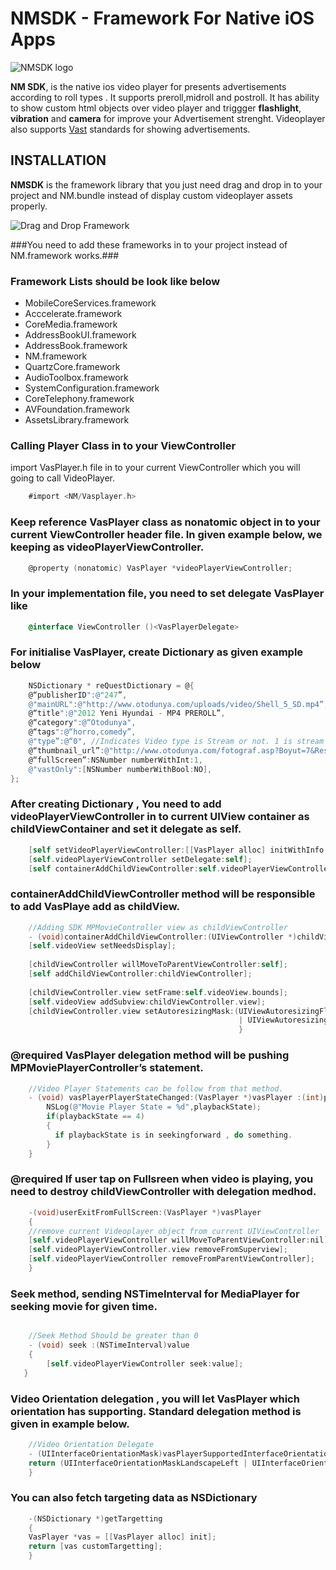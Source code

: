 # NMSDK - Framework For Native iOS Apps

![NMSDK logo](http://netbookmobile.com/NM_Logo.png)

**NM SDK**, is the native ios video player for presents advertisements according to roll types . It supports preroll,midroll and postroll. It has ability to show custom html objects over video player and triggger  **flashlight**, **vibration** and **camera** for improve your Advertisement strenght. Videoplayer also supports [Vast](http://en.wikipedia.org/wiki/Video_Ad_Serving_Template) standards for showing advertisements. 


## INSTALLATION

**NMSDK** is the framework library that you just need drag and drop in to your project and NM.bundle instead of display custom videoplayer assets properly.  

![Drag and Drop Framework](http://netbookmobile.com/img_02.png )

###You need to add these frameworks in to your project  instead of NM.framework works.###

### Framework Lists should be look like below

* MobileCoreServices.framework
* Acccelerate.framework
* CoreMedia.framework
* AddressBookUI.framework
* AddressBook.framework
* NM.framework
* QuartzCore.framework
* AudioToolbox.framework
* SystemConfiguration.framework
* CoreTelephony.framework
* AVFoundation.framework
* AssetsLibrary.framework



### Calling Player Class in to your ViewController
import VasPlayer.h file in to your current ViewController which you will  going to call VideoPlayer.

```objective-c
	#import <NM/Vasplayer.h>
```
	
### Keep reference VasPlayer class as nonatomic object in to your current ViewController header file. In given example below, we keeping as videoPlayerViewController.
```objective-c
	@property (nonatomic) VasPlayer *videoPlayerViewController;
```
### In your implementation file, you need to set delegate VasPlayer like
```objective-c
	@interface ViewController ()<VasPlayerDelegate>
```
	
### For initialise VasPlayer, create Dictionary as given example below
```objective-c
	NSDictionary * reQuestDictionary = @{
	@“publisherID":@"247”,
	@"mainURL":@"http://www.otodunya.com/uploads/video/Shell_5_SD.mp4”,
	@“title":@"2012 Yeni Hyundai - MP4 PREROLL”,
	@“category":@“Otodunya",
	@“tags":@“horro,comedy”,
	@"type”:@“0", //Indicates Video type is Stream or not. 1 is stream 0 is source
	@“thumbnail_url”:@"http://www.otodunya.com/fotograf.asp?Boyut=7&Resim=uploads/videothumb438011682536.JPG",
	@“fullScreen”:NSNumber numberWithInt:1,
	@"vastOnly":[NSNumber numberWithBool:NO],
};
```

### After creating Dictionary , You need to add videoPlayerViewController in to current UIView container as childViewContainer and set it delegate as self.
```objective-c
	[self setVideoPlayerViewController:[[VasPlayer alloc] initWithInfo:reQuestDictionary]];
    [self.videoPlayerViewController setDelegate:self];
    [self containerAddChildViewController:self.videoPlayerViewController]; 
```    

### containerAddChildViewController method will be responsible to add VasPlaye add as childView.
```objective-c
	//Adding SDK MPMovieController view as childViewController
	- (void)containerAddChildViewController:(UIViewController *)childViewController {
    [self.videoView setNeedsDisplay];
   
    [childViewController willMoveToParentViewController:self];
    [self addChildViewController:childViewController];
   
    [childViewController.view setFrame:self.videoView.bounds];
    [self.videoView addSubview:childViewController.view];
    [childViewController.view setAutoresizingMask:(UIViewAutoresizingFlexibleWidth
                                                   | UIViewAutoresizingFlexibleHeight)];
                                                   }
```                                                   
### @required VasPlayer delegation method will be pushing MPMoviePlayerController’s statement. 
```objective-c
	//Video Player Statements can be follow from that method.
	- (void) vasPlayerPlayerStateChanged:(VasPlayer *)vasPlayer :(int)playbackState
    	NSLog(@"Movie Player State = %d",playbackState);
	    if(playbackState == 4)
	    {
	      if playbackState is in seekingforward , do something.
	    }
    }
```    
### @required If user tap on Fullsreen when video is playing, you need to destroy childViewController with delegation medhod.
```objective-c
	-(void)userExitFromFullScreen:(VasPlayer *)vasPlayer
	{
    //remove current Videoplayer object from current UIViewController
    [self.videoPlayerViewController willMoveToParentViewController:nil];
    [self.videoPlayerViewController.view removeFromSuperview];
    [self.videoPlayerViewController removeFromParentViewController];
    }  
```        
### Seek method, sending NSTimeInterval for MediaPlayer for seeking movie for given time.
```objective-c

	//Seek Method Should be greater than 0
	- (void) seek :(NSTimeInterval)value 
	{
    	[self.videoPlayerViewController seek:value];
   }
```  
### Video Orientation delegation , you will let VasPlayer which orientation has supporting. Standard delegation method is given in example below.
```objective-c
	//Video Orientation Delegate
	- (UIInterfaceOrientationMask)vasPlayerSupportedInterfaceOrientations:(VasPlayer *)player {
    return (UIInterfaceOrientationMaskLandscapeLeft | UIInterfaceOrientationMaskLandscapeRight);
    }
```    
### You can also fetch targeting data as NSDictionary
```objective-c
	-(NSDictionary *)getTargetting
	{
	VasPlayer *vas = [[VasPlayer alloc] init];
	return [vas customTargetting];
	}
```
